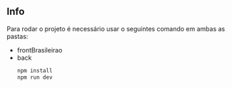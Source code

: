 ## Info
Para rodar o projeto é necessário usar o seguintes comando em ambas as pastas: 
- frontBrasileirao
- back
  ```bash
  npm install
  npm run dev

